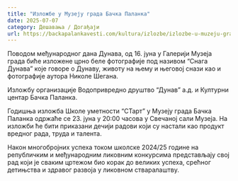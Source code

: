 ```yaml
---
title: "Изложбе у Музеју града Бачка Паланка"
date: 2025-07-07
category: Дешавања / Догађаји
url: https://backapalankavesti.com/kultura/izlozbe/izlozbe-u-muzeju-grada-backa-palanka/
---
```


Поводом међународног дана Дунава, од 16. јуна у Галерији Музеја града биће изложене црно беле фотографије под називом “Снага Дунава” које говоре о Дунаву, животу на њему и његовој снази као и фотографије аутора Николе Шегана.

Изложбу организације Водопривредно друштво “Дунав” а.д. и Културни центар Бачка Паланка.

Годишња изложба Школе уметности “СТарт” у Музеју града Бачка Паланка одржаће се 23. јуна у 20:00 часова у Свечаној сали Музеја. На изложби ће бити приказани дечији радови који су настали као продукт вредног рада, труда и талента.

Након многобројних успеха током школске 2024/25 године на републичким и међународним ликовним конкурсима представљају свој рад који је сваким цртежом био корак до великих успеха, срећног детињства и здравог развоја у ликовном стваралаштву.
